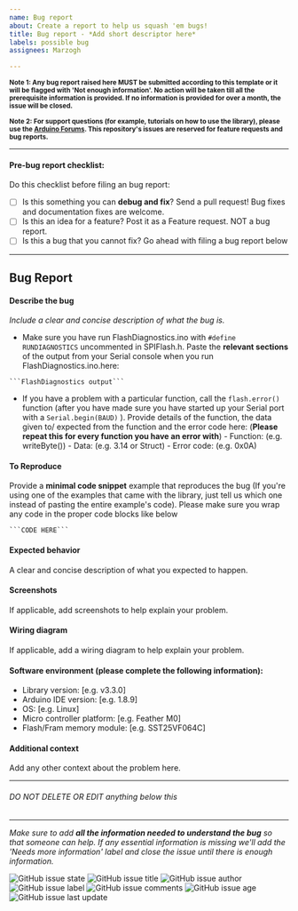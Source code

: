 ```yaml
---
name: Bug report
about: Create a report to help us squash 'em bugs!
title: Bug report - *Add short descriptor here*
labels: possible bug
assignees: Marzogh

---
```

<sub> <b> Note 1: Any bug report raised here MUST be submitted according to this template or it will be flagged with 'Not enough information'. No action will be taken till all the prerequisite information is provided. If no information is provided for over a month, the issue will be closed. </b></sub>

<sub> <b> Note 2: For support questions (for example, tutorials on how to use the library), please use the [Arduino Forums](http://forum.arduino.cc/index.php?topic=324009.0). This repository's issues are reserved for feature requests and bug reports. </b></sub>

<hr>

#### Pre-bug report checklist:

Do this checklist before filing an bug report:
- [ ] Is this something you can **debug and fix**? Send a pull request! Bug fixes and documentation fixes are welcome.
- [ ] Is this an idea for a feature? Post it as a Feature request. NOT a bug report.
- [ ] Is this a bug that you cannot fix? Go ahead with filing a bug report below

<hr>

## Bug Report

#### Describe the bug

_Include a clear and concise description of what the bug is._

- Make sure you have run FlashDiagnostics.ino with ``` #define RUNDIAGNOSTICS ``` uncommented in SPIFlash.h. Paste the **relevant sections** of the output from your Serial console when you run FlashDiagnostics.ino.here:
```
```FlashDiagnostics output```
```
- If you have a problem with a particular function, call the `flash.error()` function (after you have made sure you have started up your Serial port with a ``` Serial.begin(BAUD) ``` ). Provide details of the function, the data given to/ expected from the function and the error code here: (**Please repeat this for every function you have an error with**)
        - Function: (e.g. writeByte())
       -  Data: (e.g. 3.14 or Struct)
        - Error code: (e.g. 0x0A)


#### To Reproduce
Provide a **minimal code snippet** example that reproduces the bug (If you're using one of the examples that came with the library, just tell us which one instead of pasting the entire example's code). Please make sure you wrap any code in the proper code blocks like below
```
```CODE HERE```
```

#### Expected behavior
A clear and concise description of what you expected to happen.

#### Screenshots
If applicable, add screenshots to help explain your problem.

#### Wiring diagram
If applicable, add a wiring diagram to help explain your problem.

#### Software environment (please complete the following information):
 - Library version: [e.g. v3.3.0]
 - Arduino IDE version: [e.g. 1.8.9]
 - OS: [e.g. Linux]
 - Micro controller platform: [e.g. Feather M0]
 - Flash/Fram memory module: [e.g. SST25VF064C]

#### Additional context
Add any other context about the problem here.

<hr>

###### DO NOT DELETE OR EDIT anything below this

<hr>

_Make sure to add **all the information needed to understand the bug** so that someone can help. If any essential information is missing we'll add the 'Needs more information' label and close the issue until there is enough information._

![GitHub issue state](https://img.shields.io/github/issues/detail/s/Marzogh/SPIFlash/14.svg) ![GitHub issue title](https://img.shields.io/github/issues/detail/title/Marzogh/SPIFlash/14.svg)
![GitHub issue author](https://img.shields.io/github/issues/detail/u/Marzogh/SPIFlash/14.svg) ![GitHub issue label](https://img.shields.io/github/issues/detail/label/Marzogh/SPIFlash/14.svg) ![GitHub issue comments](https://img.shields.io/github/issues/detail/comments/Marzogh/SPIFlash/14.svg)
![GitHub issue age](https://img.shields.io/github/issues/detail/age/Marzogh/SPIFlash/14.svg) ![GitHub issue last update](https://img.shields.io/github/issues/detail/last-update/Marzogh/SPIFlash/14.svg)

